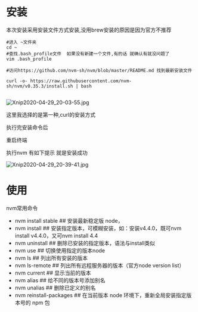 # 安装

本次安装采用安装文件方式安装,没用brew安装的原因是因为官方不推荐

```shell
#进入 ~文件夹
cd ~
#查找.bash_profile文件  如果没有新建一个文件,有的话 就确认有就没问题了
vim .bash_profile

#访问https://github.com/nvm-sh/nvm/blob/master/README.md 找到最新安装文件

curl -o- https://raw.githubusercontent.com/nvm-sh/nvm/v0.35.3/install.sh | bash


```

![Xnip2020-04-29_20-03-55.jpg](https://i.loli.net/2020/04/29/egytzXlB9SbHn71.jpg)

这里我选择的是第一种,curl的安装方式

执行完安装命令后

重启终端

执行nvm 有如下提示 就是安装成功

![Xnip2020-04-29_20-39-41.jpg](https://i.loli.net/2020/04/29/kuSLYAMDGRU6W4j.jpg)

# 使用

nvm常用命令

-   nvm install stable ## 安装最新稳定版 node，
-   nvm install <version> ## 安装指定版本，可模糊安装，如：安装v4.4.0，既可nvm install v4.4.0，又可nvm install 4.4
-   nvm uninstall <version> ## 删除已安装的指定版本，语法与install类似
-   nvm use <version> ## 切换使用指定的版本node
-   nvm ls ## 列出所有安装的版本
-   nvm ls-remote ## 列出所有远程服务器的版本（官方node version list）
-   nvm current ## 显示当前的版本
-   nvm alias <name> <version> ## 给不同的版本号添加别名
-   nvm unalias <name> ## 删除已定义的别名
-   nvm reinstall-packages <version> ## 在当前版本 node 环境下，重新全局安装指定版本号的 npm 包